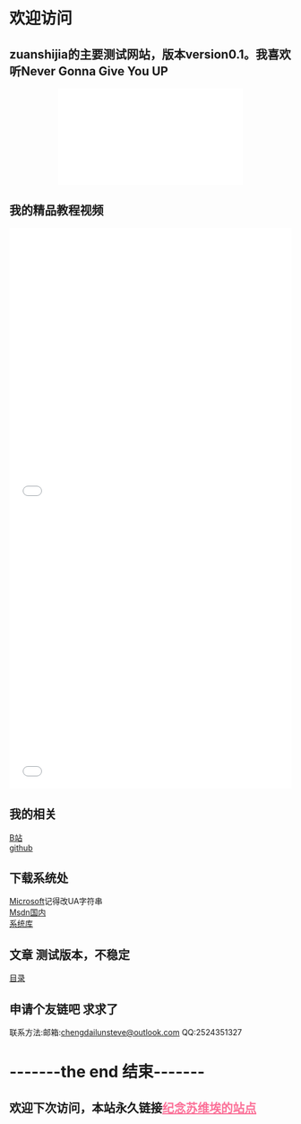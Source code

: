 # 欢迎访问
## zuanshijia的主要测试网站，版本version0.1。我喜欢听Never Gonna Give You UP<br>

<div align="center">
  <iframe frameborder="no" border="0" marginwidth="0" marginheight="0" width=330 height=86 src="//music.163.com/outchain/player?type=2&id=5221167&auto=0&height=66"></iframe>
</div>


<div align="center">
   <iframe frameborder="no" border="0" marginwidth="0" marginheight="0" width=330 height=86 src="//music.163.com/outchain/player?type=2&id=347597&auto=0&height=66"></iframe>
</div>

## 我的精品教程视频

<div align="center">
  <iframe src="//player.bilibili.com/player.html?aid=853347718&bvid=BV1gL4y1V73a&cid=581239530&page=1&high_quality=1&danmaku=0" allowfullscreen="allowfullscreen" width="100%" height="500" scrolling="no" frameborder="0" sandbox="allow-top-navigation allow-same-origin allow-forms allow-scripts"></iframe>
</div>


<div align="center">
  <iframe src="//player.bilibili.com/player.html?aid=855367842&bvid=BV1eL4y1P7SN&cid=756235464&page=1&high_quality=1&danmaku=0" allowfullscreen="allowfullscreen" width="100%" height="500" scrolling="no" frameborder="0" sandbox="allow-top-navigation allow-same-origin allow-forms allow-scripts"></iframe>
</div>


## 我的相关<br>
 [B站](https://space.bilibili.com/1327793635?spm_id_from=333.1007.0.0)<br>
 [github](https://github.com/zuanshijia)<br>
 
 
## 下载系统处<br>
[Microsoft](https://www.microsoft.com/zh-cn/software-download/windows10)记得改UA字符串<br>
[Msdn国内](https://msdn.itellyou.cn/)<br>
[系统库](https://xitongku.com)<br>


## 文章 测试版本，不稳定<br>
<a href="logmenu.html">目录</a>

## 申请个友链吧 求求了 <br>
联系方法:邮箱:chengdailunsteve@outlook.com QQ:2524351327 <BR>
 

# -------the end 结束-------
## 欢迎下次访问，本站永久链接<a href="https://chnsoviet.cf" style="color: #FB7299">纪念苏维埃的站点</a>
